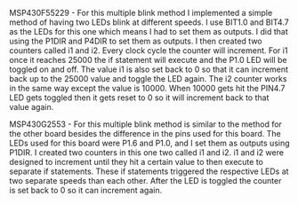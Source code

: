 MSP430F55229 - For this multiple blink method I implemented a simple method of having two LEDs blink at different speeds. I use BIT1.0 and BIT4.7 as the LEDs for this one which means I had to set them as outputs. I did that using the P1DIR and P4DIR to set them as outputs. I then created two counters called i1 and i2. Every clock cycle the counter will increment. For i1 once it reaches 25000 the if statement will execute and the P1.0 LED will be toggled on and off. The value i1 is also set back to 0 so that it can increment back up to the 25000 value and toggle the LED again. The i2 counter works in the same way except the value is 10000. When 10000 gets hit the PIN4.7 LED gets toggled then it gets reset to 0 so it will increment back to that value again. 


MSP430G2553 - For this multiple blink method is similar to the method for the other board besides the difference in the pins used for this board. The LEDs used for this board were P1.6 and P1.0, and I set them as outputs using P1DIR. I created two counters in this one two called i1 and i2. i1 and i2 were designed to increment until they hit a certain value to then execute to separate if statements. These if statements triggered the respective LEDs at two separate speeds than each other. After the LED is toggled the counter is set back to 0 so it can increment again. 
